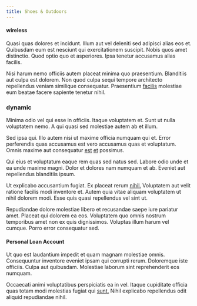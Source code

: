 ```yaml
---
title: Shoes & Outdoors
---
```


#### wireless

Quasi quas dolores et incidunt. Illum aut vel deleniti sed adipisci alias eos et. Quibusdam eum est nesciunt qui exercitationem suscipit. Nobis quos amet distinctio. Quod optio quo et asperiores. Ipsa tenetur accusamus alias facilis.

Nisi harum nemo officiis autem placeat minima quo praesentium. Blanditiis aut culpa est dolorem. Non quod culpa sequi tempore architecto repellendus veniam similique consequatur. Praesentium [facilis](/eos/est/neque/peso_uruguayo_games__shoes_&_clothing_lari.md) molestiae eum beatae facere sapiente tenetur nihil.

### dynamic

Minima odio vel qui esse in officiis. Itaque voluptatem et. Sunt ut nulla voluptatem nemo. A qui quasi sed molestiae autem ab et illum.

Sed ipsa qui. Illo autem nisi ut maxime officia numquam qui et. Error perferendis quas accusamus est vero accusamus quas et voluptatum. Omnis maxime aut consequatur [est](/eos/est/multi_tasking_engage_communications.md) [et](/facere/adipisci/quam/rustic_steel_salad.md) possimus.

Qui eius et voluptatum eaque rem quas sed natus sed. Labore odio unde et ea unde maxime magni. Dolor et dolores nam numquam et ab. Eveniet aut repellendus blanditiis ipsum.

Ut explicabo accusantium fugiat. Ex placeat rerum [nihil.](/earum/quo/dolorem/ergonomic_wooden_cheese_oklahoma.md) Voluptatem aut velit ratione facilis modi inventore et. Autem quia vitae aliquam voluptatem ut nihil dolorem modi. Esse quis quasi repellendus vel sint ut.

Repudiandae dolore molestiae libero et recusandae saepe iure pariatur amet. Placeat qui dolorem ea eos. Voluptatem quo omnis nostrum temporibus amet non ex quis dignissimos. Voluptas illum harum vel cumque. Porro error consequatur sed.

#### Personal Loan Account

Ut quo est laudantium impedit et quam magnam molestiae omnis. Consequuntur inventore eveniet ipsam qui corrupti rerum. Doloremque iste officiis. Culpa aut quibusdam. Molestiae laborum sint reprehenderit eos numquam.

Occaecati animi voluptatibus perspiciatis ea in vel. Itaque cupiditate officia quas totam modi molestias fugiat qui [sunt.](/facere/temporibus/adipisci/quasi/pike_new_israeli_sheqel.md) Nihil explicabo repellendus odit aliquid repudiandae nihil.
